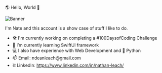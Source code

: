 🌎 Hello, World 🤙

![Banner]()

I'm Nate and this account is a show case of stuff I like to do. 

- 🛠️ I'm currently working on completing a #100DaysofCoding Challenge
- 🌱 I’m currently learning SwiftUI framework
- 💻 I also have experience with Web Development and 🐍 Python
- 📫 Email: ndeanleach@gmail.com
- ⛓️ LinkedIn: https://www.linkedin.com/in/nathan-leach/

